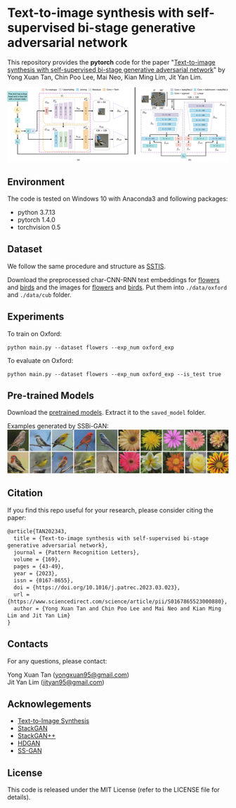 # Text-to-image synthesis with self-supervised bi-stage generative adversarial network

This repository provides the **pytorch** code for the paper "[Text-to-image synthesis with self-supervised bi-stage generative adversarial network](https://doi.org/10.1016/j.patrec.2023.03.023)" by Yong Xuan Tan, Chin Poo Lee, Mai Neo, Kian Ming Lim, Jit Yan Lim.

<img src="figures/framework.jpg" width="850px" />

## Environment
The code is tested on Windows 10 with Anaconda3 and following packages:
- python 3.7.13
- pytorch 1.4.0
- torchvision 0.5

## Dataset
We follow the same procedure and structure as [SSTIS](https://github.com/Jityan/SSTIS).

Download the preprocessed char-CNN-RNN text embeddings for [flowers](https://www.dropbox.com/sh/g8rmz41xblaszb1/AABPNtIcLu1fKNoBsJTHJTIKa?dl=0) and [birds](https://www.dropbox.com/sh/v0vcgwue2nkwgrf/AACxoRYTAAacmPVfEvY-eDzia?dl=0) and the images for [flowers](http://www.robots.ox.ac.uk/~vgg/data/flowers/102/) and [birds](http://www.vision.caltech.edu/datasets/cub_200_2011/). Put them into `./data/oxford` and `./data/cub` folder.

## Experiments
To train on Oxford:<br/>
```
python main.py --dataset flowers --exp_num oxford_exp
```
To evaluate on Oxford:<br/>
```
python main.py --dataset flowers --exp_num oxford_exp --is_test true
```

## Pre-trained Models
Download the [pretrained models](https://drive.google.com/file/d/1aiL6CBnOx-ZlMCDgo3Pl8XXPN1_kRMlW/view?usp=drive_link). Extract it to the `saved_model` folder.

Examples generated by SSBi-GAN:
<img src="figures/examples.jpg" width="850px" />

## Citation
If you find this repo useful for your research, please consider citing the paper:
```
@article{TAN202343,
  title = {Text-to-image synthesis with self-supervised bi-stage generative adversarial network},
  journal = {Pattern Recognition Letters},
  volume = {169},
  pages = {43-49},
  year = {2023},
  issn = {0167-8655},
  doi = {https://doi.org/10.1016/j.patrec.2023.03.023},
  url = {https://www.sciencedirect.com/science/article/pii/S0167865523000880},
  author = {Yong Xuan Tan and Chin Poo Lee and Mai Neo and Kian Ming Lim and Jit Yan Lim}
}
```

## Contacts
For any questions, please contact: <br/>

Yong Xuan Tan (yongxuan95@gmail.com) <br/>
Jit Yan Lim (jityan95@gmail.com)

## Acknowlegements
- [Text-to-Image Synthesis](https://github.com/aelnouby/Text-to-Image-Synthesis)
- [StackGAN](https://github.com/hanzhanggit/StackGAN)
- [StackGAN++](https://github.com/hanzhanggit/StackGAN-v2)
- [HDGAN](https://github.com/ypxie/HDGan)
- [SS-GAN](https://github.com/vandit15/Self-Supervised-Gans-Pytorch)

## License
This code is released under the MIT License (refer to the LICENSE file for details).
